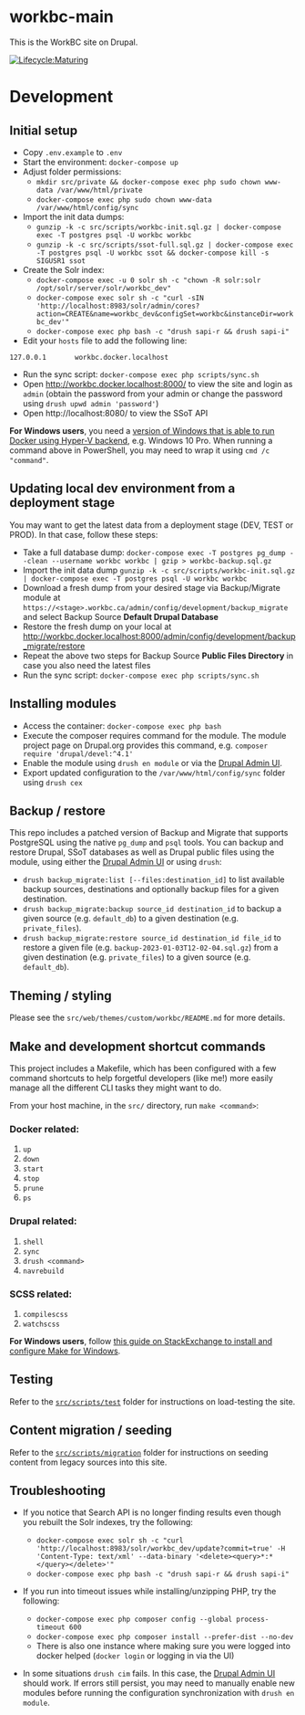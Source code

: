 workbc-main
===========

This is the WorkBC site on Drupal.

[![Lifecycle:Maturing](https://img.shields.io/badge/Lifecycle-Maturing-007EC6)](https://github.com/bcgov/workbc-main)

# Development
## Initial setup
- Copy `.env.example` to `.env`
- Start the environment: `docker-compose up`
- Adjust folder permissions:
  - `mkdir src/private && docker-compose exec php sudo chown www-data /var/www/html/private`
  - `docker-compose exec php sudo chown www-data /var/www/html/config/sync`
- Import the init data dumps:
  - `gunzip -k -c src/scripts/workbc-init.sql.gz | docker-compose exec -T postgres psql -U workbc workbc`
  - `gunzip -k -c src/scripts/ssot-full.sql.gz | docker-compose exec -T postgres psql -U workbc ssot && docker-compose kill -s SIGUSR1 ssot`
- Create the Solr index:
  - `docker-compose exec -u 0 solr sh -c "chown -R solr:solr /opt/solr/server/solr/workbc_dev"`
  - `docker-compose exec solr sh -c "curl -sIN 'http://localhost:8983/solr/admin/cores?action=CREATE&name=workbc_dev&configSet=workbc&instanceDir=workbc_dev'"`
  - `docker-compose exec php bash -c "drush sapi-r && drush sapi-i"`
- Edit your `hosts` file to add the following line:
```
127.0.0.1       workbc.docker.localhost
```
- Run the sync script: `docker-compose exec php scripts/sync.sh`
- Open http://workbc.docker.localhost:8000/ to view the site and login as `admin` (obtain the password from your admin or change the password using `drush upwd admin 'password'`)
- Open http://localhost:8080/ to view the SSoT API

**For Windows users**, you need a [version of Windows that is able to run Docker using Hyper-V backend](https://docs.docker.com/desktop/windows/install/), e.g. Windows 10 Pro. When running a command above in PowerShell, you may need to wrap it using `cmd /c "command"`.

## Updating local dev environment from a deployment stage
You may want to get the latest data from a deployment stage (DEV, TEST or PROD). In that case, follow these steps:
- Take a full database dump: `docker-compose exec -T postgres pg_dump --clean --username workbc workbc | gzip > workbc-backup.sql.gz`
- Import the init data dump `gunzip -k -c src/scripts/workbc-init.sql.gz | docker-compose exec -T postgres psql -U workbc workbc`
- Download a fresh dump from your desired stage via Backup/Migrate module at `https://<stage>.workbc.ca/admin/config/development/backup_migrate` and select Backup Source **Default Drupal Database**
- Restore the fresh dump on your local at http://workbc.docker.localhost:8000/admin/config/development/backup_migrate/restore
- Repeat the above two steps for Backup Source **Public Files Directory** in case you also need the latest files
- Run the sync script: `docker-compose exec php scripts/sync.sh`

## Installing modules
- Access the container: `docker-compose exec php bash`
- Execute the composer requires command for the module. The module project page on Drupal.org provides this command, e.g. `composer require 'drupal/devel:^4.1'`
- Enable the module using `drush en module` or via the [Drupal Admin UI](http://workbc.docker.localhost:8000/admin/modules).
- Export updated configuration to the `/var/www/html/config/sync` folder using `drush cex`

## Backup / restore
This repo includes a patched version of Backup and Migrate that supports PostgreSQL using the native `pg_dump` and `psql` tools. You can backup and restore Drupal, SSoT databases as well as Drupal public files using the module, using either the [Drupal Admin UI](http://workbc.docker.localhost:8000/admin/config/development/backup_migrate) or using `drush`:

- `drush backup_migrate:list [--files:destination_id]` to list available backup sources, destinations and optionally backup files for a given destination.
- `drush backup_migrate:backup source_id destination_id` to backup a given source (e.g. `default_db`) to a given destination (e.g. `private_files`).
- `drush backup_migrate:restore source_id destination_id file_id` to restore a given file (e.g. `backup-2023-01-03T12-02-04.sql.gz`) from a given destination (e.g. `private_files`) to a given source (e.g. `default_db`).

## Theming / styling
Please see the `src/web/themes/custom/workbc/README.md` for more details.

## Make and development shortcut commands
This project includes a Makefile, which has been configured with a few command shortcuts to help forgetful developers (like me!) more easily manage all the different CLI tasks they might want to do.

From your host machine, in the `src/` directory, run `make <command>`:

### Docker related:
1. `up`
1. `down`
1. `start`
1. `stop`
1. `prune`
1. `ps`

### Drupal related:
1. `shell`
1. `sync`
1. `drush <command>`
1. `navrebuild`

### SCSS related:
1. `compilescss`
1. `watchscss`

**For Windows users**, follow [this guide on StackExchange to install and configure Make for Windows](https://superuser.com/a/1634350/221936).

## Testing
Refer to the [`src/scripts/test`](src/scripts/test/README.md) folder for instructions on load-testing the site.


## Content migration / seeding
Refer to the [`src/scripts/migration`](src/scripts/migration/README.md) folder for instructions on seeding content from legacy sources into this site.

## Troubleshooting

- If you notice that Search API is no longer finding results even though you rebuilt the Solr indexes, try the following:
  - `docker-compose exec solr sh -c "curl 'http://localhost:8983/solr/workbc_dev/update?commit=true' -H 'Content-Type: text/xml' --data-binary '<delete><query>*:*</query></delete>'"`
  - `docker-compose exec php bash -c "drush sapi-r && drush sapi-i"`

- If you run into timeout issues while installing/unzipping PHP, try the following:
  - `docker-compose exec php composer config --global process-timeout 600`
  - `docker-compose exec php composer install --prefer-dist --no-dev`
  - There is also one instance where making sure you were logged into docker helped (`docker login` or logging in via the UI)

- In some situations `drush cim` fails. In this case, the [Drupal Admin UI](http://workbc.docker.localhost:8000/admin/config/development/configuration) should work. If errors still persist, you may need to manually enable new modules before running the configuration synchronization with `drush en module`.
